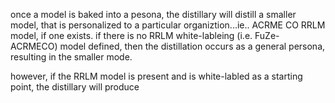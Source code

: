once a model is baked into a pesona, the distillary will distill a smaller model, that is personalized to a particular organiztion...ie.. ACRME CO RRLM model, if one exists.  if there is no RRLM white-lableing (i.e. FuZe-ACRMECO) model defined, then the distillation occurs as a general persona, resulting in the smaller mode.

however, if the RRLM model is present and is white-labled as a starting point, the distillary will produce 
